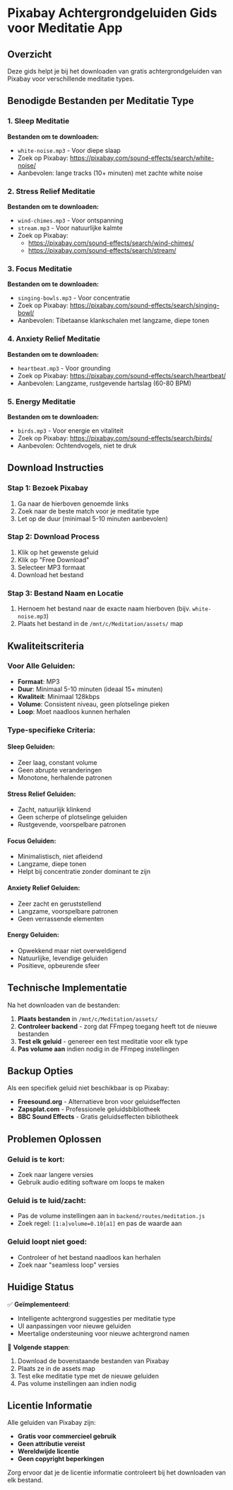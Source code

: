 # Pixabay Achtergrondgeluiden Gids voor Meditatie App

## Overzicht
Deze gids helpt je bij het downloaden van gratis achtergrondgeluiden van Pixabay voor verschillende meditatie types.

## Benodigde Bestanden per Meditatie Type

### 1. Sleep Meditatie
**Bestanden om te downloaden:**
- `white-noise.mp3` - Voor diepe slaap
- Zoek op Pixabay: https://pixabay.com/sound-effects/search/white-noise/
- Aanbevolen: lange tracks (10+ minuten) met zachte white noise

### 2. Stress Relief Meditatie  
**Bestanden om te downloaden:**
- `wind-chimes.mp3` - Voor ontspanning
- `stream.mp3` - Voor natuurlijke kalmte
- Zoek op Pixabay: 
  - https://pixabay.com/sound-effects/search/wind-chimes/
  - https://pixabay.com/sound-effects/search/stream/

### 3. Focus Meditatie
**Bestanden om te downloaden:**
- `singing-bowls.mp3` - Voor concentratie
- Zoek op Pixabay: https://pixabay.com/sound-effects/search/singing-bowl/
- Aanbevolen: Tibetaanse klankschalen met langzame, diepe tonen

### 4. Anxiety Relief Meditatie
**Bestanden om te downloaden:**
- `heartbeat.mp3` - Voor grounding
- Zoek op Pixabay: https://pixabay.com/sound-effects/search/heartbeat/
- Aanbevolen: Langzame, rustgevende hartslag (60-80 BPM)

### 5. Energy Meditatie
**Bestanden om te downloaden:**
- `birds.mp3` - Voor energie en vitaliteit
- Zoek op Pixabay: https://pixabay.com/sound-effects/search/birds/
- Aanbevolen: Ochtendvogels, niet te druk

## Download Instructies

### Stap 1: Bezoek Pixabay
1. Ga naar de hierboven genoemde links
2. Zoek naar de beste match voor je meditatie type
3. Let op de duur (minimaal 5-10 minuten aanbevolen)

### Stap 2: Download Process
1. Klik op het gewenste geluid
2. Klik op "Free Download"
3. Selecteer MP3 formaat
4. Download het bestand

### Stap 3: Bestand Naam en Locatie
1. Hernoem het bestand naar de exacte naam hierboven (bijv. `white-noise.mp3`)
2. Plaats het bestand in de `/mnt/c/Meditation/assets/` map

## Kwaliteitscriteria

### Voor Alle Geluiden:
- **Formaat**: MP3
- **Duur**: Minimaal 5-10 minuten (ideaal 15+ minuten)
- **Kwaliteit**: Minimaal 128kbps
- **Volume**: Consistent niveau, geen plotselinge pieken
- **Loop**: Moet naadloos kunnen herhalen

### Type-specifieke Criteria:

#### Sleep Geluiden:
- Zeer laag, constant volume
- Geen abrupte veranderingen
- Monotone, herhalende patronen

#### Stress Relief Geluiden:
- Zacht, natuurlijk klinkend
- Geen scherpe of plotselinge geluiden
- Rustgevende, voorspelbare patronen

#### Focus Geluiden:
- Minimalistisch, niet afleidend
- Langzame, diepe tonen
- Helpt bij concentratie zonder dominant te zijn

#### Anxiety Relief Geluiden:
- Zeer zacht en geruststellend
- Langzame, voorspelbare patronen
- Geen verrassende elementen

#### Energy Geluiden:
- Opwekkend maar niet overweldigend
- Natuurlijke, levendige geluiden
- Positieve, opbeurende sfeer

## Technische Implementatie

Na het downloaden van de bestanden:

1. **Plaats bestanden** in `/mnt/c/Meditation/assets/`
2. **Controleer backend** - zorg dat FFmpeg toegang heeft tot de nieuwe bestanden
3. **Test elk geluid** - genereer een test meditatie voor elk type
4. **Pas volume aan** indien nodig in de FFmpeg instellingen

## Backup Opties

Als een specifiek geluid niet beschikbaar is op Pixabay:

- **Freesound.org** - Alternatieve bron voor geluidseffecten
- **Zapsplat.com** - Professionele geluidsbibliotheek
- **BBC Sound Effects** - Gratis geluidseffecten bibliotheek

## Problemen Oplossen

### Geluid is te kort:
- Zoek naar langere versies
- Gebruik audio editing software om loops te maken

### Geluid is te luid/zacht:
- Pas de volume instellingen aan in `backend/routes/meditation.js`
- Zoek regel: `[1:a]volume=0.10[a1]` en pas de waarde aan

### Geluid loopt niet goed:
- Controleer of het bestand naadloos kan herhalen
- Zoek naar "seamless loop" versies

## Huidige Status

✅ **Geïmplementeerd**:
- Intelligente achtergrond suggesties per meditatie type
- UI aanpassingen voor nieuwe geluiden
- Meertalige ondersteuning voor nieuwe achtergrond namen

🔄 **Volgende stappen**:
1. Download de bovenstaande bestanden van Pixabay
2. Plaats ze in de assets map
3. Test elke meditatie type met de nieuwe geluiden
4. Pas volume instellingen aan indien nodig

## Licentie Informatie

Alle geluiden van Pixabay zijn:
- **Gratis voor commercieel gebruik**
- **Geen attributie vereist**
- **Wereldwijde licentie**
- **Geen copyright beperkingen**

Zorg ervoor dat je de licentie informatie controleert bij het downloaden van elk bestand.